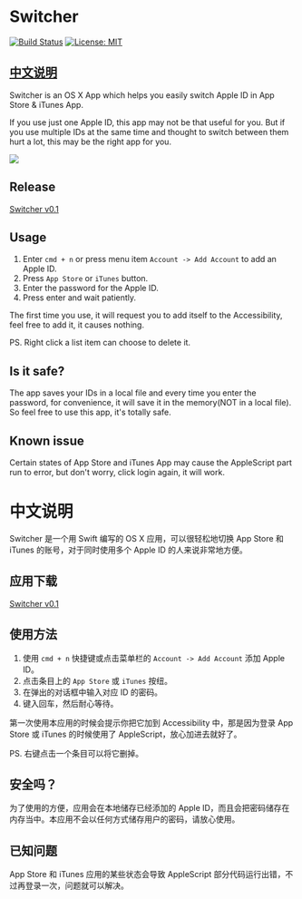 # Switcher

[![Build Status](https://travis-ci.org/X140Yu/Switcher.svg?branch=master)](https://travis-ci.org/X140Yu/Switcher)
[![License: MIT](https://img.shields.io/badge/License-MIT-yellow.svg)](https://opensource.org/licenses/MIT)

## [中文说明](#chinese)

Switcher is an OS X App which helps you easily switch Apple ID in App Store & iTunes App.

If you use just one Apple ID, this app may not be that useful for you. But if you use multiple IDs at the same time and thought to switch between them hurt a lot, this may be the right app for you.

![](images/01.jpg)

## Release
[Switcher v0.1](https://github.com/X140Yu/Switcher/releases/tag/v0.1)

## Usage
1. Enter `cmd + n` or press menu item `Account -> Add Account` to add an Apple ID.
2. Press `App Store` or `iTunes` button.
3. Enter the password for the Apple ID.
4. Press enter and wait patiently.

The first time you use, it will request you to add itself to the Accessibility, feel free to add it, it causes nothing.

PS. Right click a list item can choose to delete it.

## Is it safe?
The app saves your IDs in a local file and every time you enter the password, for convenience, it will save it in the memory(NOT in a local file). So feel free to use this app, it's totally safe. 

## Known issue
Certain states of App Store and iTunes App may cause the AppleScript part run to error, but don't worry, click login again, it will work.

<a id="chinese"></a>
# 中文说明
Switcher 是一个用 Swift 编写的 OS X 应用，可以很轻松地切换 App Store 和 iTunes 的账号，对于同时使用多个 Apple ID 的人来说非常地方便。

## 应用下载
[Switcher v0.1](https://github.com/X140Yu/Switcher/releases/tag/v0.1)

## 使用方法
1. 使用 `cmd + n` 快捷键或点击菜单栏的 `Account -> Add Account` 添加 Apple ID。
2. 点击条目上的 `App Store` 或 `iTunes` 按纽。
3. 在弹出的对话框中输入对应 ID 的密码。
4. 键入回车，然后耐心等待。

第一次使用本应用的时候会提示你把它加到 Accessibility 中，那是因为登录 App Store 或 iTunes 的时候使用了 AppleScript，放心加进去就好了。

PS. 右键点击一个条目可以将它删掉。

## 安全吗？
为了使用的方便，应用会在本地储存已经添加的 Apple ID，而且会把密码储存在内存当中。本应用不会以任何方式储存用户的密码，请放心使用。

## 已知问题
App Store 和 iTunes 应用的某些状态会导致 AppleScript 部分代码运行出错，不过再登录一次，问题就可以解决。


